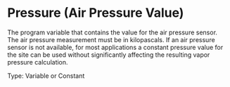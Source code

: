 # Pressure (Air Pressure Value)

The program variable that contains the value for the air pressure sensor. The air pressure measurement must be in kilopascals. If an air pressure sensor is not available, for most applications a constant pressure value for the site can be used without significantly affecting the resulting vapor pressure calculation.

Type: Variable or Constant
